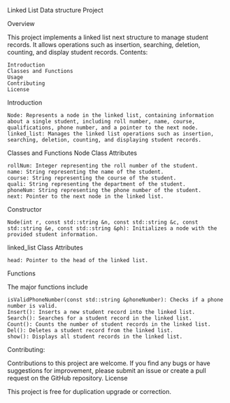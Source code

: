 Linked List Data structure Project

Overview

This project implements a linked list next structure to manage student records. It allows operations such as insertion, searching, deletion, counting, and display student records.
Contents:

    Introduction
    Classes and Functions
    Usage
    Contributing
    License

Introduction

    Node: Represents a node in the linked list, containing information about a single student, including roll number, name, course, qualifications, phone number, and a pointer to the next node.
    linked_list: Manages the linked list operations such as insertion, searching, deletion, counting, and displaying student records.

Classes and Functions
Node Class
Attributes

    rollNum: Integer representing the roll number of the student.
    name: String representing the name of the student.
    course: String representing the course of the student.
    quali: String representing the department of the student.
    phoneNum: String representing the phone number of the student.
    next: Pointer to the next node in the linked list.

Constructor

    Node(int r, const std::string &n, const std::string &c, const std::string &e, const std::string &ph): Initializes a node with the provided student information.

linked_list Class
Attributes

    head: Pointer to the head of the linked list.

Functions

The major functions include

    isValidPhoneNumber(const std::string &phoneNumber): Checks if a phone number is valid.
    Insert(): Inserts a new student record into the linked list.
    Search(): Searches for a student record in the linked list.
    Count(): Counts the number of student records in the linked list.
    Del(): Deletes a student record from the linked list.
    show(): Displays all student records in the linked list.

Contributing:

Contributions to this project are welcome. If you find any bugs or have suggestions for improvement, please submit an issue or create a pull request on the GitHub repository.
License

This project is free for duplication upgrade or correction.
